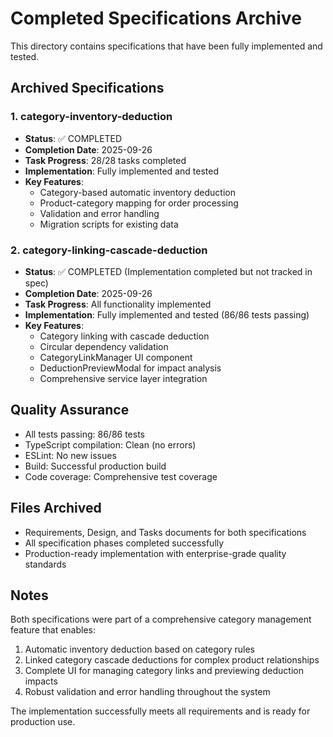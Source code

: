 # Completed Specifications Archive

This directory contains specifications that have been fully implemented and tested.

## Archived Specifications

### 1. category-inventory-deduction
- **Status**: ✅ COMPLETED
- **Completion Date**: 2025-09-26
- **Task Progress**: 28/28 tasks completed
- **Implementation**: Fully implemented and tested
- **Key Features**: 
  - Category-based automatic inventory deduction
  - Product-category mapping for order processing
  - Validation and error handling
  - Migration scripts for existing data

### 2. category-linking-cascade-deduction
- **Status**: ✅ COMPLETED (Implementation completed but not tracked in spec)
- **Completion Date**: 2025-09-26
- **Task Progress**: All functionality implemented
- **Implementation**: Fully implemented and tested (86/86 tests passing)
- **Key Features**:
  - Category linking with cascade deduction
  - Circular dependency validation
  - CategoryLinkManager UI component
  - DeductionPreviewModal for impact analysis
  - Comprehensive service layer integration

## Quality Assurance
- All tests passing: 86/86 tests
- TypeScript compilation: Clean (no errors)
- ESLint: No new issues
- Build: Successful production build
- Code coverage: Comprehensive test coverage

## Files Archived
- Requirements, Design, and Tasks documents for both specifications
- All specification phases completed successfully
- Production-ready implementation with enterprise-grade quality standards

## Notes
Both specifications were part of a comprehensive category management feature that enables:
1. Automatic inventory deduction based on category rules
2. Linked category cascade deductions for complex product relationships
3. Complete UI for managing category links and previewing deduction impacts
4. Robust validation and error handling throughout the system

The implementation successfully meets all requirements and is ready for production use.